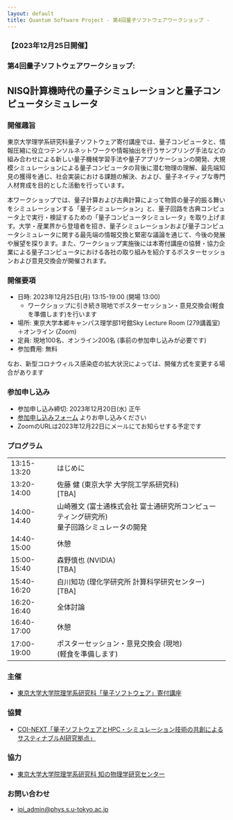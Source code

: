 ```yaml
---
layout: default
title: Quantum Software Project - 第4回量子ソフトウェアワークショップ - 
---
```


### 【2023年12月25日開催】
### 第4回量子ソフトウェアワークショップ: 
## NISQ計算機時代の量子シミュレーションと量子コンピュータシミュレータ

### 開催趣旨

東京大学理学系研究科量子ソフトウェア寄付講座では、量子コンピュータと、情報圧縮に役立つテンソルネットワークや情報抽出を行うサンプリング手法などの組み合わせによる新しい量子機械学習手法や量子アプリケーションの開発、大規模シミュレーションによる量子コンピュータの背後に潜む物理の理解、最先端知見の獲得を通じ、社会実装における課題の解決、および、量子ネイティブな専門人材育成を目的とした活動を行っています。

本ワークショップでは、量子計算および古典計算によって物質の量子的振る舞いをシミュレーションする「量子シミュレーション」と、量子回路を古典コンピュータ上で実行・検証するための「量子コンピュータシミュレータ」を取り上げます。大学・産業界から登壇者を招き、量子シミュレーションおよび量子コンピュータシミュレータに関する最先端の情報交換と緊密な議論を通じて、今後の発展や展望を探ります。また、ワークショップ実施後には本寄付講座の協賛・協力企業による量子コンピュータにおける各社の取り組みを紹介するポスターセッションおよび意見交換会が開催されます。

### 開催要項

* 日時: 2023年12月25日(月) 13:15-19:00 (開場 13:00)
  - ワークショップに引き続き現地でポスターセッション・意見交換会(軽食を準備します)を行います
* 場所: 東京大学本郷キャンパス理学部1号館Sky Lecture Room (279講義室)＋オンライン (Zoom)
* 定員: 現地100名、オンライン200名 (事前の参加申し込みが必要です)
* 参加費用: 無料

なお、新型コロナウィルス感染症の拡大状況によっては、開催方式を変更する場合があります

### 参加申し込み

* 参加申し込み締切: 2023年12月20日(水) 正午
* [参加申し込みフォーム](https://forms.gle/4FcGycAEg2q9tAGt8) よりお申し込みください
* ZoomのURLは2023年12月22日にメールにてお知らせする予定です

### プログラム

<table>
<tr><td> 13:15-13:20</td><td>はじめに</td></tr>
<tr><td> 13:20-14:00</td><td>佐藤 健 (東京大学 大学院工学系研究科)<br/>[TBA]</td></tr>
<tr><td> 14:00-14:40</td><td>山崎雅文 (富士通株式会社 富士通研究所コンピューティング研究所)<br/>量子回路シミュレータの開発</td></tr>
<tr><td> 14:40-15:00</td><td>休憩</td></tr>
<tr><td> 15:00-15:40</td><td>森野慎也 (NVIDIA)<br/>[TBA]</td></tr>
<tr><td> 15:40-16:20</td><td>白川知功 (理化学研究所 計算科学研究センター)<br/>[TBA]</td></tr>
<tr><td> 16:20-16:40</td><td>全体討論</td></tr>
<tr><td> 16:40-17:00</td><td>休憩</td></tr>
<tr><td> 17:00-19:00</td><td>ポスターセッション・意見交換会 (現地)<br/> (軽食を準備します)</td></tr>
</table>

### 主催

* [東京大学大学院理学系研究科「量子ソフトウェア」寄付講座](https://qsw.phys.s.u-tokyo.ac.jp)

### 協賛

* [COI-NEXT「量子ソフトウェアとHPC・シミュレーション技術の共創によるサスティナブルAI研究拠点」](https://sqai.jp)

### 協力

* [東京大学大学院理学系研究科 知の物理学研究センター](https://www.phys.s.u-tokyo.ac.jp/lp/ipi/)

### お問い合わせ

* [ipi_admin@phys.s.u-tokyo.ac.jp](mailto:ipi_admin@phys.s.u-tokyo.ac.jp)
